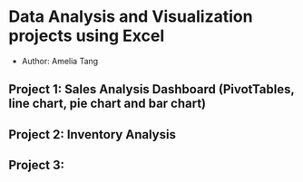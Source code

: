 # Data Analysis and Visualization projects using Excel 
- Author: Amelia Tang

## Project 1: Sales Analysis Dashboard (PivotTables, line chart, pie chart and bar chart) 

## Project 2: Inventory Analysis 

## Project 3: 
